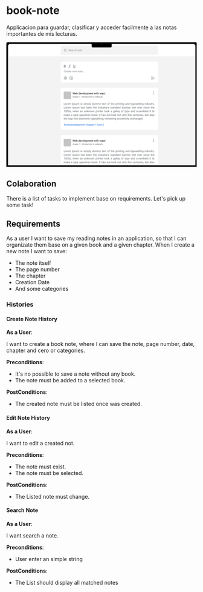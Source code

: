 # book-note

Applicacion para guardar, clasificar y acceder facilmente a las notas importantes de mis lecturas.

![Preview](./preview.png)

## Colaboration

There is a list of tasks to implement base on requirements. Let's pick up some task!

## Requirements

As a user I want to save my reading notes in an application, so that I can organizate them base on a given book and a given chapter. When I create a new note I want to save:

- The note itself
- The page number
- The chapter
- Creation Date
- And some categories

### Histories

#### Create Note History

**As a User**:

I want to create a book note, where I can save the note, page number, date, chapter and cero or categories.

**Preconditions**:

- It's no possible to save a note without any book.
- The note must be added to a selected book.

**PostConditions**:

- The created note must be listed once was created.

#### Edit Note History

**As a User**:

I want to edit a created not.

**Preconditions**:

- The note must exist.
- The note must be selected.

**PostConditions**:

- The Listed note must change.

#### Search Note

**As a User**:

I want search a note.

**Preconditions**:

- User enter an simple string

**PostConditions**:

- The List should display all matched notes
